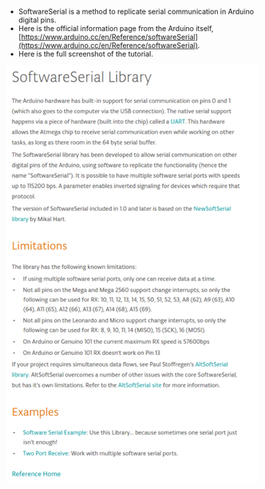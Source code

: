 * SoftwareSerial is a method to replicate serial communication in Arduino digital pins.
* Here is the official information page from the Arduino itself, [https://www.arduino.cc/en/Reference/softwareSerial](https://www.arduino.cc/en/Reference/softwareSerial).
* Here is the full screenshot of the tutorial.

![./20170318-0026-cet-softwareserial-in-arduino-1.png](./20170318-0026-cet-softwareserial-in-arduino-1.png)